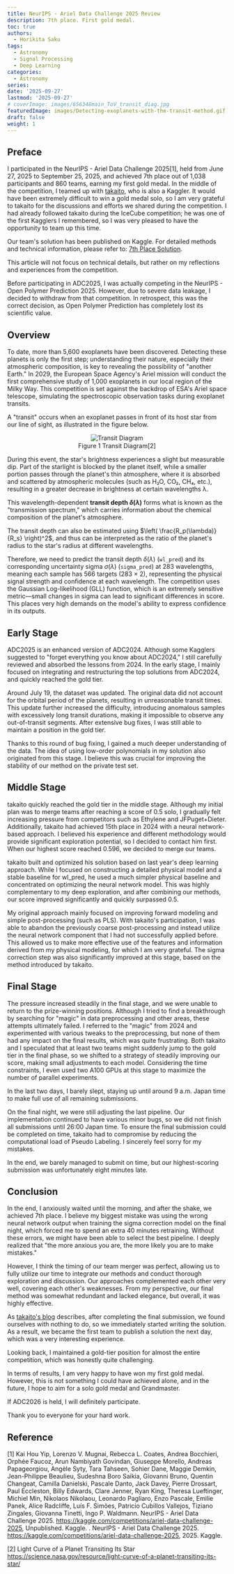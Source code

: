 ```yaml
---
title: NeurIPS - Ariel Data Challenge 2025 Review
description: 7th place. First gold medal.
toc: true
authors:
  - Horikita Saku
tags:
  - Astronomy
  - Signal Processing
  - Deep Learning
categories:
  - Astronomy
series:
date: '2025-09-27'
lastmod: '2025-09-27'
# coverImage: images/656348main_ToV_transit_diag.jpg
featuredImage: images/Detecting-exoplanets-with-the-transit-method.gif
draft: false
weight: 1
---
```


## Preface
I participated in the NeurIPS - Ariel Data Challenge 2025[1], held from June 27, 2025 to September 25, 2025, and achieved 7th place out of 1,038 participants and 860 teams, earning my first gold medal. In the middle of the competition, I teamed up with [takaito](https://x.com/takaito0423), who is also a Kaggler. It would have been extremely difficult to win a gold medal solo, so I am very grateful to takaito for the discussions and efforts we shared during the competition.
I had already followed takaito during the IceCube competition; he was one of the first Kagglers I remembered, so I was very pleased to have the opportunity to team up this time.

<blockquote class="twitter-tweet" data-theme="dark">
  <a href="https://twitter.com/HorikitaSaku/status/1971040402074714379?ref_src=twsrc%5Etfw"></a>
</blockquote>
<script async src="https://platform.twitter.com/widgets.js" charset="utf-8"></script>

Our team's solution has been published on Kaggle. For detailed methods and technical information, please refer to: [7th Place Solution](https://www.kaggle.com/competitions/ariel-data-challenge-2025/writeups/7st-place-solution/writeups/7st-place-solution).

This article will not focus on technical details, but rather on my reflections and experiences from the competition.

Before participating in ADC2025, I was actually competing in the NeurIPS - Open Polymer Prediction 2025. However, due to severe data leakage, I decided to withdraw from that competition. In retrospect, this was the correct decision, as Open Polymer Prediction has completely lost its scientific value.

## Overview

To date, more than 5,600 exoplanets have been discovered. Detecting these planets is only the first step; understanding their nature, especially their atmospheric composition, is key to revealing the possibility of "another Earth." In 2029, the European Space Agency's Ariel mission will conduct the first comprehensive study of 1,000 exoplanets in our local region of the Milky Way. This competition is set against the backdrop of ESA's Ariel space telescope, simulating the spectroscopic observation tasks during exoplanet transits.

A "transit" occurs when an exoplanet passes in front of its host star from our line of sight, as illustrated in the figure below.

<div style="text-align: center;">
    <img src="../../../images/656348main_ToV_transit_diag.jpg" alt="Transit Diagram"/>
    <p style="margin-top: 1px;">Figure 1 Transit Diagram[2]</p>
</div>

During this event, the star's brightness experiences a slight but measurable dip. Part of the starlight is blocked by the planet itself, while a smaller portion passes through the planet's thin atmosphere, where it is absorbed and scattered by atmospheric molecules (such as H₂O, CO₂, CH₄, etc.), resulting in a greater decrease in brightness at certain wavelengths λ.

This wavelength-dependent **transit depth $\delta(\lambda)$** forms what is known as the "transmission spectrum," which carries information about the chemical composition of the planet's atmosphere.

The transit depth can also be estimated using $\left( \frac{R_p(\lambda)}{R_s} \right)^2$, and thus can be interpreted as the ratio of the planet's radius to the star's radius at different wavelengths.

Therefore, we need to predict the transit depth $\delta(\lambda)$ (`wl_pred`) and its corresponding uncertainty sigma $\sigma(\lambda)$ (`sigma_pred`) at 283 wavelengths, meaning each sample has 566 targets (283 × 2), representing the physical signal strength and confidence at each wavelength. The competition uses the Gaussian Log-likelihood (GLL) function, which is an extremely sensitive metric—small changes in sigma can lead to significant differences in score. This places very high demands on the model's ability to express confidence in its outputs.

## Early Stage

ADC2025 is an enhanced version of ADC2024. Although some Kagglers suggested to "forget everything you know about ADC2024," I still carefully reviewed and absorbed the lessons from 2024. In the early stage, I mainly focused on integrating and restructuring the top solutions from ADC2024, and quickly reached the gold tier.

<blockquote class="twitter-tweet" data-theme="dark">
  <a href="https://twitter.com/HorikitaSaku/status/1953512218869608947"></a>
</blockquote>
<script async src="https://platform.twitter.com/widgets.js" charset="utf-8"></script>

Around July 19, the dataset was updated. The original data did not account for the orbital period of the planets, resulting in unreasonable transit times. This update further increased the difficulty, introducing anomalous samples with excessively long transit durations, making it impossible to observe any out-of-transit segments. After extensive bug fixes, I was still able to maintain a position in the gold tier.

Thanks to this round of bug fixing, I gained a much deeper understanding of the data. The idea of using low-order polynomials in my solution also originated from this stage. I believe this was crucial for improving the stability of our method on the private test set.

## Middle Stage

takaito quickly reached the gold tier in the middle stage. Although my initial plan was to merge teams after reaching a score of 0.5 solo, I gradually felt increasing pressure from competitors such as Ethylene and JFPuget+Dieter. Additionally, takaito had achieved 15th place in 2024 with a neural network-based approach. I believed his experience and different methodology would provide significant exploration potential, so I decided to contact him first. When our highest score reached 0.596, we decided to merge our teams.

<blockquote class="twitter-tweet" data-theme="dark">
  <a href="https://twitter.com/HorikitaSaku/status/1957500969333485995"></a>
</blockquote>
<script async src="https://platform.twitter.com/widgets.js" charset="utf-8"></script>

takaito built and optimized his solution based on last year's deep learning approach. While I focused on constructing a detailed physical model and a stable baseline for wl_pred, he used a much simpler physical baseline and concentrated on optimizing the neural network model. This was highly complementary to my deep exploration, and after combining our methods, our score improved significantly and quickly surpassed 0.5.

My original approach mainly focused on improving forward modeling and simple post-processing (such as PLS). With takaito's participation, I was able to abandon the previously coarse post-processing and instead utilize the neural network component that I had not successfully applied before. This allowed us to make more effective use of the features and information derived from my physical modeling, for which I am very grateful. The sigma correction step was also significantly improved at this stage, based on the method introduced by takaito.

## Final Stage

The pressure increased steadily in the final stage, and we were unable to return to the prize-winning positions. Although I tried to find a breakthrough by searching for "magic" in data preprocessing and other areas, these attempts ultimately failed. I referred to the "magic" from 2024 and experimented with various tweaks to the preprocessing, but none of them had any impact on the final results, which was quite frustrating. Both takaito and I speculated that at least two teams might suddenly jump to the gold tier in the final phase, so we shifted to a strategy of steadily improving our score, making small adjustments to each model. Considering the time constraints, I even used two A100 GPUs at this stage to maximize the number of parallel experiments.

<blockquote class="twitter-tweet" data-theme="dark">
  <a href="https://twitter.com/HorikitaSaku/status/1969817200476438895"></a>
</blockquote>
<script async src="https://platform.twitter.com/widgets.js" charset="utf-8"></script>

In the last two days, I barely slept, staying up until around 9 a.m. Japan time to make full use of all remaining submissions.

On the final night, we were still adjusting the last pipeline. Our implementation continued to have various minor bugs, so we did not finish all submissions until 26:00 Japan time. To ensure the final submission could be completed on time, takaito had to compromise by reducing the computational load of Pseudo Labeling. I sincerely feel sorry for my mistakes.

In the end, we barely managed to submit on time, but our highest-scoring submission was unfortunately eight minutes late.

## Conclusion

In the end, I anxiously waited until the morning, and after the shake, we achieved 7th place. I believe my biggest mistake was using the wrong neural network output when training the sigma correction model on the final night, which forced me to spend an extra 40 minutes retraining. Without these errors, we might have been able to select the best pipeline. I deeply realized that "the more anxious you are, the more likely you are to make mistakes."

However, I think the timing of our team merger was perfect, allowing us to fully utilize our time to integrate our methods and conduct thorough exploration and discussion. Our approaches complemented each other very well, covering each other's weaknesses. From my perspective, our final method was somewhat redundant and lacked elegance, but overall, it was highly effective.

As [takaito's blog](https://takaito0423.hatenablog.com/entry/2025/09/26/000201?_gl=1*41mg8h*_gcl_au*ODIyOTg3MDI2LjE3NTU5MjIzMjM) describes, after completing the final submission, we found ourselves with nothing to do, so we immediately started writing the solution. As a result, we became the first team to publish a solution the next day, which was a very interesting experience.

Looking back, I maintained a gold-tier position for almost the entire competition, which was honestly quite challenging.

In terms of results, I am very happy to have won my first gold medal. However, this is not something I could have achieved alone, and in the future, I hope to aim for a solo gold medal and Grandmaster.

If ADC2026 is held, I will definitely participate.

Thank you to everyone for your hard work.

## Reference

[1] Kai Hou Yip, Lorenzo V. Mugnai, Rebecca L. Coates, Andrea Bocchieri, Orphée Faucoz, Arun Nambiyath Govindan, Giuseppe Morello, Andreas Papageorgiou, Angèle Syty, Tara Tahseen, Sohier Dane, Maggie Demkin, Jean-Philippe Beaulieu, Sudeshna Boro Saikia, Giovanni Bruno, Quentin Changeat, Camilla Danielski, Pascale Danto, Jack Davey, Pierre Drossart, Paul Eccleston, Billy Edwards, Clare Jenner, Ryan King, Theresa Lueftinger, Michiel Min, Nikolaos Nikolaou, Leonardo Pagliaro, Enzo Pascale, Emilie Panek, Alice Radcliffe, Luís F. Simões, Patricio Cubillos Vallejos, Tiziano Zingales, Giovanna Tinetti, Ingo P. Waldmann. NeurIPS - Ariel Data Challenge 2025. https://kaggle.com/competitions/ariel-data-challenge-2025, Unpublished. Kaggle. . NeurIPS - Ariel Data Challenge 2025. https://kaggle.com/competitions/ariel-data-challenge-2025, 2025. Kaggle.

[2] Light Curve of a Planet Transiting Its Star https://science.nasa.gov/resource/light-curve-of-a-planet-transiting-its-star/